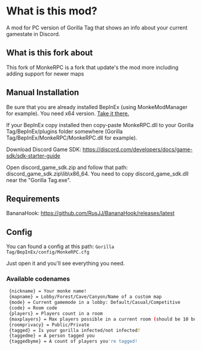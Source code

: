 # What is this mod?
A mod for PC version of Gorilla Tag that shows an info about your current gamestate in Discord.

## What is this fork about
This fork of MonkeRPC is a fork that update's the mod more including adding support for newer maps

## Manual Installation
Be sure that you are already installed BepInEx (using MonkeModManager for example). You need x64 version. [Take it there.](https://github.com/BepInEx/BepInEx/releases)

If your BepInEx copy installed then copy-paste MonkeRPC.dll to your Gorilla Tag/BepInEx/plugins folder somewhere (Gorilla Tag/BepInEx/MonkeRPC/MonkeRPC.dll for example).

Download Discord Game SDK: https://discord.com/developers/docs/game-sdk/sdk-starter-guide

Open discord_game_sdk.zip and follow that path: discord_game_sdk.zip\lib\x86_64. You need to copy discord_game_sdk.dll near the "Gorilla Tag.exe".

## Requirements
BananaHook: https://github.com/RusJJ/BananaHook/releases/latest

## Config

You can found a config at this path: `Gorilla Tag/BepInEx/config/MonkeRPC.cfg`

Just open it and you'll see everything you need.

### Available codenames
```sh
 {nickname} = Your monke name!
 {mapname} = Lobby/Forest/Cave/Canyon/Name of a custom map
 {mode} = Current gamemode in a lobby: Default/Casual/Competitive
 {code} = Room code
 {players} = Players count in a room
 {maxplayers} = Max players possible in a current room (should be 10 but who knows?)
 {roomprivacy} = Public/Private
 {tagged} = Is your gorilla infected/not infected?
 {taggedme} = A person tagged you
 {taggedbyme} = A count of players you're tagged!
```
